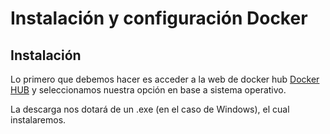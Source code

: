 # Instalación y configuración Docker

## Instalación

Lo primero que debemos hacer es acceder a la web de docker hub [Docker HUB](https://www.docker.com/products/docker-desktop/) y seleccionamos nuestra opción en base a sistema operativo.

La descarga nos dotará de un .exe (en el caso de Windows), el cual instalaremos.
